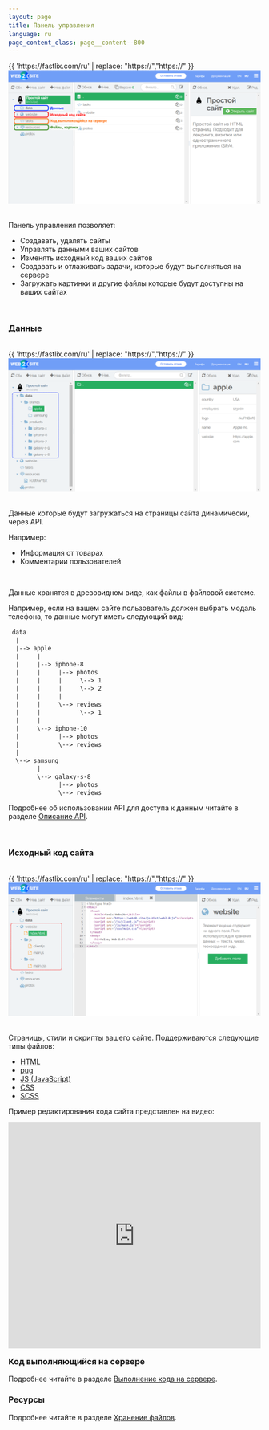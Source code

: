 ```yaml
---
layout: page
title: Панель управления
language: ru
page_content_class: page__content--800
---
```



<div class="safari">
    <div class="safari__header">
        <div class="safari__buttons">
            <div class="safari__button safari__button--red"></div>
            <div class="safari__button safari__button--orange"></div>
            <div class="safari__button safari__button--green"></div>
        </div>
        <div class="safari__address_bar">
            <div class="safari__url">{{ 'https://fastlix.com/ru' | replace: "https://","<span class='safari__url__https'>https://</span>" }}</div>
        </div>
    </div>
    <img class="safari__img" src="/images/docs/dashboard/intro-ru.png" />
</div>

<br>

Панель управления позволяет:
- Создавать, удалять сайты
- Управлять данными ваших сайтов
- Изменять исходный код ваших сайтов
- Создавать и отлаживать задачи, которые будут выполняться на сервере
- Загружать картинки и другие файлы которые будут доступны на ваших сайтах

<br>

### Данные



<br>

<div class="safari">
    <div class="safari__header">
        <div class="safari__buttons">
            <div class="safari__button safari__button--red"></div>
            <div class="safari__button safari__button--orange"></div>
            <div class="safari__button safari__button--green"></div>
        </div>
        <div class="safari__address_bar">
            <div class="safari__url">{{ 'https://fastlix.com/ru' | replace: "https://","<span class='safari__url__https'>https://</span>" }}</div>
        </div>
    </div>
    <img class="safari__img" src="/images/docs/dashboard/data-ru.png" />
</div>

<br>

Данные которые будут загружаться на страницы сайта динамически, через API. 

Например:

- Информация от товарах
- Комментарии пользователей

<br>

Данные хранятся в древовидном виде, как файлы в файловой системе.

Например, если на вашем сайте пользователь должен выбрать модаль телефона,
то данные могут иметь следующий вид:

```
 data
  |
  |--> apple
  |     |
  |     |--> iphone-8
  |     |     |--> photos
  |     |     |     \--> 1
  |     |     |     \--> 2
  |     |     |
  |     |     \--> reviews
  |     |           \--> 1
  |     |
  |     \--> iphone-10
  |           |--> photos
  |           \--> reviews
  |
  \--> samsung
        |
        \--> galaxy-s-8
              |--> photos
              \--> reviews
```

Подробнее об использовании API для доступа к данным читайте в разделе [Описание API](/_old/ruld/ru/docs/api).

<br>

### Исходный код сайта

<br>

<div class="safari">
    <div class="safari__header">
        <div class="safari__buttons">
            <div class="safari__button safari__button--red"></div>
            <div class="safari__button safari__button--orange"></div>
            <div class="safari__button safari__button--green"></div>
        </div>
        <div class="safari__address_bar">
            <div class="safari__url">{{ 'https://fastlix.com/ru' | replace: "https://","<span class='safari__url__https'>https://</span>" }}</div>
        </div>
    </div>
    <img class="safari__img" src="/images/docs/dashboard/website-ru.png" />
</div>

<br>

Страницы, стили и скрипты вашего сайте. Поддерживаются следующие типы файлов:

- [HTML](https://ru.wikipedia.org/wiki/HTML)
- [pug](https://pugjs.org)
- [JS (JavaScript)](https://ru.wikipedia.org/wiki/JavaScript)
- [CSS](https://ru.wikipedia.org/wiki/CSS)
- [SCSS](https://sass-lang.com/)

Пример редактирования кода сайта представлен на видео:

<div class="safari">
    <iframe width="100%" height="450" style="margin-bottom: -10px" src="https://www.youtube.com/embed/fBve_lUsWuc?rel=0&amp;showinfo=0" frameborder="0" allow="autoplay; encrypted-media" allowfullscreen></iframe>
</div>

### Код выполняющийся на сервере

 

Подробнее читайте в разделе [Выполнение кода на сервере](/_old/ruld/ru/docs/how-to-run-code).


### Ресурсы

 
Подробнее читайте в разделе [Хранение файлов](/_old/ruld/ru/docs/file-storage).
